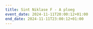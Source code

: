 ```yaml
---
title: Sint Niklase F - A ploeg
event_date: 2024-11-11T20:00:12+01:00
end_date: 2024-11-11T23:00:12+01:00
---
```

